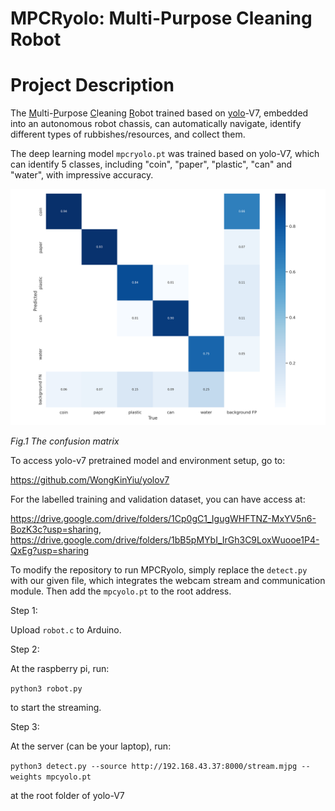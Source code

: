 # MPCRyolo: Multi-Purpose Cleaning Robot

# Project Description

The <u>M</u>ulti-<u>P</u>urpose <u>C</u>leaning <u>R</u>obot trained based on <u>yolo</u>-V7, embedded into an autonomous robot chassis, can automatically navigate, identify different types of rubbishes/resources, and collect them.

The deep learning model `mpcryolo.pt` was trained based on yolo-V7, which can identify 5 classes, including "coin", "paper", "plastic", "can" and "water", with impressive accuracy.

![confusion_matrix](/Photos/confusion_matrix.png)

*Fig.1 The confusion matrix*

To access yolo-v7 pretrained model and environment setup, go to:

https://github.com/WongKinYiu/yolov7



For the labelled training and validation dataset, you can have access at:

https://drive.google.com/drive/folders/1Cp0gC1_IgugWHFTNZ-MxYV5n6-BozK3c?usp=sharing, https://drive.google.com/drive/folders/1bB5pMYbI_IrGh3C9LoxWuooe1P4-QxEg?usp=sharing



To modify the repository to run MPCRyolo, simply replace the `detect.py` with our given file, which integrates the webcam stream and communication module. Then add the `mpcyolo.pt` to the root address.



Step 1: 

Upload `robot.c` to Arduino.

Step 2:

At the raspberry pi, run:

`python3 robot.py `

to start the streaming.

Step 3:

At the server (can be your laptop), run:

`python3 detect.py --source http://192.168.43.37:8000/stream.mjpg --weights mpcyolo.pt`

at the root folder of yolo-V7 
